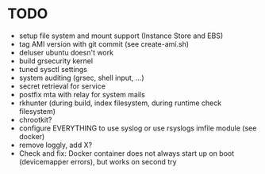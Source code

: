 # TODO

* setup file system and mount support (Instance Store and EBS)
* tag AMI version with git commit (see create-ami.sh)
* deluser ubuntu doesn't work
* build grsecurity kernel
* tuned sysctl settings
* system auditing (grsec, shell input, ...)
* secret retrieval for service
* postfix mta with relay for system mails
* rkhunter (during build, index filesystem, during runtime check filesystem)
* chrootkit?
* configure EVERYTHING to use syslog or use rsyslogs imfile module (see docker)
* remove loggly, add X?
* Check and fix: Docker container does not always start up on boot (devicemapper errors), but works on second try
